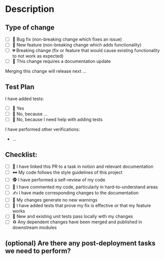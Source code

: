 # Description

<!-- 
Please include a summary of the changes and the related issue.
Please also include relevant motivation and context.
List any dependencies that are required for this change.
-->

## Type of change

- [ ] 🐞 Bug fix (non-breaking change which fixes an issue)
- [ ] 🚀 New feature (non-breaking change which adds functionality)
- [ ] 💔 Breaking change (fix or feature that would cause existing functionality to not work as expected)
- [ ] 📝 This change requires a documentation update

<!--
Do you plan to create a new release from this change?
If so, mention what version you plan to increment: major, minor or patch.
Note that we follow semver rules for incrementing versions: https://semver.org
-->

Merging this change will release next ...

## Test Plan

<!-- 
Please describe the tests that you ran to verify your changes. 
Provide instructions so the reviewer can reproduce.
Please also list any relevant details for your test configuration or setup.
-->

I have added tests:

- [ ] 🙆 Yes
- [ ] 🙅 No, because ... <!-- add your explanation here -->
- [ ] 🙋 No, because I need help with adding tests

I have performed other verifications:

- ...

<!-- Describe how you tested your change and how the tests can be reproduced -->

## Checklist:

- [ ] 🔗 I have linked this PR to a task in notion and relevant documentation
- [ ] 🕶️ My code follows the style guidelines of this project
- [ ] 🕵️ I have performed a self-review of my code
- [ ] 💭 I have commented my code, particularly in hard-to-understand areas
- [ ] ✍️ I have made corresponding changes to the documentation
- [ ] 📣 My changes generate no new warnings
- [ ] 🧪 I have added tests that prove my fix is effective or that my feature works
- [ ] 🔬 New and existing unit tests pass locally with my changes
- [ ] ♻️  Any dependent changes have been merged and published in downstream modules

## (optional) Are there any post-deployment tasks we need to perform?

<!-- describe anything that needs to be performed after the code is merged, if applicable -->
